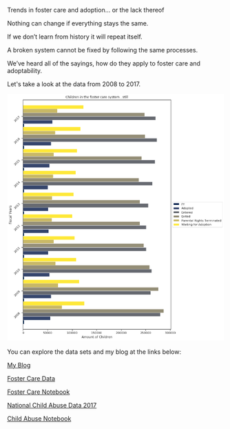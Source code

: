 Trends in foster care and adoption... or the lack thereof

Nothing can change if everything stays the same. 

If we don’t learn from history it will repeat itself. 

A broken system cannot be fixed by following the same processes.

We’ve heard all of the sayings, how do they apply to foster care and adoptability.

Let's take a look at the data from 2008 to 2017. 

![Graph](https://github.com/KryssyCo/KryssyCo.github.io/blob/master/img/Kids%20in%20Foster%20Care.png?raw=1)

You can explore the data sets and my blog at the links below:

[My Blog](https://medium.com/@kjshepard70/my-first-project-f649d36716f5?postPublishedType=initial)

[Foster Care Data](https://github.com/KryssyCo/DS-Unit-1-Sprint-5-Data-Storytelling-Blog-Post/blob/master/national_afcars_trends_08thru17.updated2.csv)

[Foster Care Notebook](https://github.com/KryssyCo/DS-Unit-1-Sprint-5-Data-Storytelling-BlogPost/blob/master/Krista_Shepard_DS5_Final_Notebook_Children_in_Foster_Care.ipynb)

[National Child Abuse Data 2017](https://github.com/KryssyCo/DS-Unit-1-Sprint-5-Data-Storytelling-Blog-Post/blob/master/SISO%20National.csv)

[Child Abuse Notebook](https://github.com/KryssyCo/DS-Unit-1-Sprint-5-Data-Storytelling-Blog-Post/blob/master/Child_Abuse_Data_Sets.ipynb)



